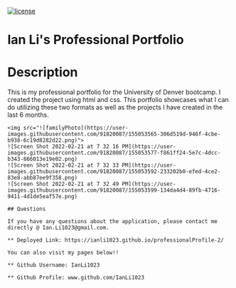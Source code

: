 

[![license](https://img.shields.io/badge/license-MIT-yellow.svg)](https://opensource.org/licenses/MIT)
# Ian Li's Professional Portfolio
# Description
This is my professional portfolio for the University of Denver bootcamp. I created the project using html and css.  This portfolio showcases what I can do utilizing these two formats as well as the projects I have created in the last 6 months.  
```
<img src="![familyPhoto](https://user-images.githubusercontent.com/91820087/155053565-306d519d-946f-4cbe-b938-6c19d8282d22.png)">
![Screen Shot 2022-02-21 at 7 32 16 PM](https://user-images.githubusercontent.com/91820087/155053577-f861ff24-5e7c-4dcc-b343-866013e19e02.png)
![Screen Shot 2022-02-21 at 7 32 33 PM](https://user-images.githubusercontent.com/91820087/155053592-233202b0-efed-4ce2-83e8-abb87ee9f358.png)
![Screen Shot 2022-02-21 at 7 32 49 PM](https://user-images.githubusercontent.com/91820087/155053599-134da4d4-89fb-4716-9411-4d1de5eaf57e.png)

## Questions

If you have any questions about the application, please contact me directly @ Ian.Li1023@gmail.com.

** Deployed Link: https://ianli1023.github.io/professionalProfile-2/

You can also visit my pages below!!

** Github Username: IanLi1023

** Github Profile: www.github.com/IanLi1023
